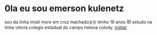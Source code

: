 # 0la eu sou emerson kulenetz 
sou da linha inrati 
moro em cruz machado🇧🇷 
tenho 16 anos 😻
estudo na linha vitoria colegio estadual do campo helena colody.
[militar](https://c.tenor.com/fHBk0iPFwfQAAAAC/tenor.gif)
 
